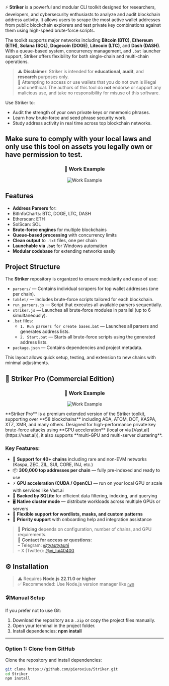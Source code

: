 ⚡ **Striker** is a powerful and modular CLI toolkit designed for researchers, developers, and cybersecurity enthusiasts to analyze and audit blockchain address activity. It allows users to scrape the most active wallet addresses from public blockchain explorers and test private key combinations against them using high-speed brute-force scripts.

The toolkit supports major networks including **Bitcoin (BTC)**, **Ethereum (ETH)**, **Solana (SOL)**, **Dogecoin (DOGE)**, **Litecoin (LTC)**, and **Dash (DASH)**. With a queue-based system, concurrency management, and `.bat` launcher support, Striker offers flexibility for both single-chain and multi-chain operations.

> ⚠️ **Disclaimer**: Striker is intended for **educational**, **audit**, and **research** purposes only.  
> 🚫 Attempting to access or use wallets that you do not own is illegal and unethical. The authors of this tool do **not** endorse or support any malicious use, and take no responsibility for misuse of this software.

Use Striker to:
- Audit the strength of your own private keys or mnemonic phrases.
- Learn how brute-force and seed phrase security work.
- Study address activity in real time across top blockchain networks.

Make sure to comply with your local laws and only use this tool on assets you legally own or have permission to test.
---
<h3 align="center">🚀 Work Example</h3>
<p align="center">
  <img src="https://i.imgur.com/eyOcxNP.png" alt="Work Example">
</p>

##  Features

-  **Address Parsers** for:
  - BitInfoCharts: BTC, DOGE, LTC, DASH
  - Etherscan: ETH
  - SolScan: SOL
-  **Brute-force engines** for multiple blockchains
-  **Queue-based processing** with concurrency limits
-  **Clean output** to `.txt` files, one per chain
-  **Launchable via `.bat`** for Windows automation
-  **Modular codebase** for extending networks easily

##  Project Structure

The **Striker** repository is organized to ensure modularity and ease of use:

- `parsers/` — Contains individual scrapers for top wallet addresses (one per chain).
- `tablet/` — Includes brute-force scripts tailored for each blockchain.
- `run_parsers.js` — Script that executes all available parsers sequentially.
- `striker.js` — Launches all brute-force modules in parallel (up to 6 simultaneously).
- `.bat` files:
  - `1. Run parsers for create bases.bat` — Launches all parsers and generates address lists.
  - `2. Start.bat` — Starts all brute-force scripts using the generated address lists.
- `package.json` — Contains dependencies and project metadata.

This layout allows quick setup, testing, and extension to new chains with minimal adjustments.



## 🚀 Striker Pro (Commercial Edition)
<h3 align="center">🚀 Work Example</h3>
<p align="center">
  <img src="https://i.ibb.co/M5PSNv2B/Screenshot-2.png" alt="Work Example">
</p>
**Striker Pro** is a premium extended version of the Striker toolkit, supporting over **58 blockchains** including ADA, ATOM, DOT, KASPA, XTZ, XMR, and many others. Designed for high-performance private key brute-force attacks using **GPU acceleration** (local or via [Vast.ai](https://vast.ai)), it also supports **multi-GPU and multi-server clustering**.

### Key Features:

- 🔗 **Support for 40+ chains** including rare and non-EVM networks (Kaspa, ZEC, ZIL, SUI, CORE, INJ, etc.)
- 📦 **300,000 top addresses per chain** — fully pre-indexed and ready to use
- ⚡ **GPU acceleration (CUDA / OpenCL)** — run on your local GPU or scale with services like Vast.ai
- 🧠 **Backed by SQLite** for efficient data filtering, indexing, and querying
- 🖥️ **Native cluster mode** — distribute workloads across multiple GPUs or servers
- 🧾 **Flexible support for wordlists, masks, and custom patterns**
- 🤝 **Priority support** with onboarding help and integration assistance

> 💬 **Pricing** depends on configuration, number of chains, and GPU requirements.  
> 📩 **Contact for access or questions:**  
> – Telegram: [@tyautyauni](https://t.me/tyautyauni)  
> – X (Twitter): [@vi_lui40400](https://x.com/vi_lui40400)


## ⚙ Installation

> ⚠️ Requires **Node.js 22.11.0 or higher**  
> ✅ Recommended: Use Node.js version manager like [`nvm`](https://github.com/nvm-sh/nvm)

### 🛠Manual Setup

If you prefer not to use Git:

1. Download the repository as a `.zip` or copy the project files manually.
2. Open your terminal in the project folder.
3. Install dependencies: **npm install**

---

###  Option 1: Clone from GitHub

Clone the repository and install dependencies:

```bash
git clone https://github.com/pieroxius/Striker.git
cd Striker
npm install
